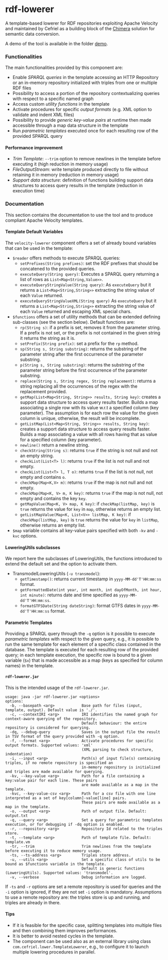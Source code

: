 # rdf-lowerer

A template-based lowerer for RDF repositories exploiting Apache Velocity and maintained by Cefriel as a building block of the [Chimera](https://github.com/cefriel/chimera) solution for semantic data conversion.

A demo of the tool is available in the folder [demo](https://github.com/cefriel/rdf-lowerer/tree/master/demo).

### Functionalities
The main functionalities provided by this component are:
- Enable _SPARQL queries_ in the template accessing an HTTP Repository or an in-memory repository initialized with triples from one or multiple RDF files
- Possibility to access a portion of the repository contextualizing queries with respect to a specific named graph
- Access custom _utility functions_ in the template
- Activate procedures for specific _output formats_ (e.g. XML option to validate and indent XML files)
- Possibility to provide _generic key-value pairs_ at runtime then made accessible through a map data structure in the template
- Run _parametric templates_ executed once for each resulting row of the provided SPARQL query 

#### Performance improvement
- _Trim Template_: `--trim` option to remove newlines in the template before executing it (high reduction in memory usage)
- _FileOutputStream_: write template produced directly to file without retaining it in memory (reduction in memory usage)
- _Support data structure_: definition of functions building support data structures to access query results in the template (reduction in execution time)

### Documentation
This section contains the documentation to use the tool and to produce compliant Apache Velocity templates.

#### Template Default Variables
The `velocity-lowerer` component offers a set of already bound variables that can be used in the template:
- `$reader` offers methods to execute SPARQL queries:
  - `setPrefixes(String prefixes)`: set the RDF prefixes that should be concatened to the provided queries.
  - `executeQuery(String query)`: Executes a SPARQL query returning a list of rows as `List<Map<String,Value>>`.
  - `executeQueryStringValue(String query)`: As `executeQuery` but it returns a `List<Map<String,String>>` extracting the string value of each `Value` returned.
  - `executeQueryStringValueXML(String query)` As `executeQuery` but it returns a `List<Map<String,String>>` extracting the string value of each `Value` returned and escaping XML special chars.
- `$functions` offers a set of utility methods that can be extended defining sub-classes (see the section below). Default functions are:
  - `rp(String s)`: if a prefix is set, removes it from the parameter string. If a prefix is not set, or the prefix is not contained in the given string it returns the string as it is.
  - `setPrefix(String prefix)`: set a prefix for the `rp` method.
  - `sp(String s, String substring)`: returns the substring of the parameter string after the first occurrence of the parameter substring.
  - `p(String s, String substring)`: returns the substring of the parameter string before the first occurrence of the parameter substring.
  - `replace(String s, String regex, String replacement)`: returns a string replacing all the occurrences of the regex with the replacement provided.
  - `getMap(List<Map<String, String>> results, String key)`: creates a support data structure to access query results faster. Builds a map associating a single row with its value w.r.t a specified column (key parameter). The assumption is for each row the value for the given column is unique, otherwise, the result will be incomplete.
  - `getListMap(List<Map<String, String>> results, String key)`: creates a support data structure to access query results faster. Builds a map associating a value with all rows having that as value for a specified column (key parameter).
  - `newline()` return a newline string.
  - `checkString(String s)`: returns `true` if the string is not null and not an empty string.
  - `checkList(List<T> l)`: returns `true` if the list is not null and not empty.
  - `checkList(List<T> l, T o)`: returns `true` if the list is not null, not empty and contains `o`.
  - `checkMap(Map<K,V> m)`: returns `true` if the map is not null and not empty.
  - `checkMap(Map<K, V> m, K key)`: returns `true` if the map is not null, not empty and contains the key `key`.
  - `getMapValue(Map<K, V> map, K key)`: if `checkMap(listMap, key)` is `true` returns the value for `key` in `map`, otherwise returns an empty list. 
  - `getListMapValue(Map<K, List<V>> listMap, K key)`: if `checkMap(listMap, key)` is `true` returns the value for `key` in `listMap`, otherwise returns an empty list. 
- `$map` variable contains all key-value pairs specified with both `-kv` and `-kvc` options.

#### LoweringUtils subclasses
We report here the subclasses of LoweringUtils, the functions introduced to extend the default set and the option to activate them.
- TransmodelLoweringUtils (`-u transmodel`):
  - `getTimestamp()`: returns current timestamp in `yyyy-MM-dd'T'HH:mm:ss` format.
  - `getFormattedDate(int year, int month, int dayOfMonth, int hour, int minute)`: returns date and time specified as `yyyy-MM-dd'T'HH:mm:ss`.
  - `formatGTFSDate(String dateString)`: format GTFS dates in `yyyy-MM-dd'T'HH:mm:ss` format.

#### Parametric Templates
Providing a SPARQL query through the `-q` option is it possible to execute _parametric templates_ with respect to the given query, e.g., it is possible to run the same template for each element of a specific class contained in the database. The template is executed for each resulting row of the provided query; in each template execution, the specific row is bound to a given variable (`$x`) that is made accessible as a map (keys as specified for column names) in the template.

#### `rdf-lowerer.jar` ####
This is the intended usage of the `rdf-lowerer.jar`.

```
usage: java -jar rdf-lowerer.jar <options>
options:
  -b, --basepath <arg>            Base path for files (input, template, output). Default value is './'.
  -c, --contextIRI <arg>          IRI identifies the named graph for context-aware querying of the repository. 
                                  Default behaviour: the entire repository is considered for querying.
  -dq, --debug-query              Saves in the output file the result in TSV format of the query provided with -q option.
  -f, --format <arg>              Activate procedures for specific output formats. Supported values: 'xml' 
                                  (XML parsing to check structure, indentation)
  -i, --input <arg>               Path(s) of input file(s) containing triples, if no remote repository is specified an 
                                  in-memory repository is initialized and triples are made available for querying.
  -kv, --key-value <arg>          Path for a file containing a key:value pair for each line. These pairs
                                  are made available as a map in the template.
  -kvc, --key-value-csv <arg>     Path for a csv file with one line interpreted as a set of key[column]-value[line] pairs. 
                                  These pairs are made available as a map in the template.
  -o, --output <arg>              Path of output file. Default: output.txt
  -q, --query <arg>               Set a query for parametric templates execution, or for debugging if -dq option is enabled.
  -r, --repository <arg>          Repository Id related to the triples store.
  -t, --template <arg>            Path of template file. Default: template.vm
  -tr, --trim                     Trim newlines from the template before executing it to reduce memory usage.
  -ts, --ts-address <arg>         Triples store address.
  -u, --utils <arg>               Set a specific class of utils to be bound as $functions variable in the template.
                                  Default is generic functions (LoweringUtils). Supported values: 'transmodel'.
  -v, --verbose                   Debug information are logged.
```
If `-ts` and `-r` options are set a remote repository is used for queries and the `-i` option is ignored, if they are not set `-i` option is mandatory. Assumptions to use a remote repository are: the triples store is up and running, and triples are already in there.

#### Tips ####
- If it is feasible for the specific case, splitting templates into multiple files and then combining them improves performances. 
- It is better to avoid nested cycles in the template.
- The component can be used also as an external library using class `com.cefriel.lower.TemplateLowerer`, e.g., to configure it to launch multiple lowering procedures in parallel.